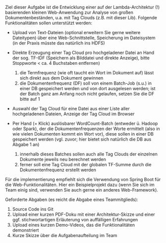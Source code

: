 Ziel dieser Aufgabe ist die Entwicklung einer auf der Lambda-Architektur (!) basierenden kleinen Web-Anwendung zur Analyse von großen Dokumentenbeständen, u.a. mit Tag Clouds (z.B. mit dieser Lib). Folgende Funktionalitäten sollen unterstützt werden:

- Upload von Text-Dateien (optional erweitern Sie gerne weitere Dateitypen) über eine Web-Schnittstelle, Speicherung im Dateisystem (in der Praxis müsste das natürlich ins HDFS)
- Direkte Erzeugung einer Tag Cloud pro hochgeladener Datei an Hand der sog. TF-IDF (Speichern als Bilddatei und direkte Anzeige), bitte Stoppworte < ca. 4 Buchstaben entfernen)
    1. die Termfrequenz (wie oft taucht ein Wort im Dokument auf) lässt sich direkt aus dem Dokument gewinnen
    2. die Dokumentenfrequenz (DF) soll von einem Batch-Job (s.u.) in einer DB gespeichert werden und von dort ausgelesen werden; ist der Batch ganz am Anfang noch nicht gelaufen, setzen Sie die DF bitte auf 1

- Auswahl der Tag Cloud für eine Datei aus einer Liste aller hochgeladenen Dateien, Anzeige der Tag Cloud im Browser
- Per Hand (= Klick) auslösbarer WordCount-Batch (entweder ü. Hadoop oder Spark), der die Dokumentenfrequenzen der Worte ermittelt (also in wie vielen Dokumenten kommt ein Wort vor), diese sollen in einer DB gespeichert werden (vgl. zuvor; hier bietet sich natürlich die DB aus Abgabe 1 an)
    1. innerhalb dieses Batches sollen auch alle Tag Clouds der einzelnen Dokumente jeweils neu berechnet werden
    2. ferner soll eine Tag Cloud mit der globalen TF-Summe durch die Dokumentenfrequenz erstellt werden


Für die implementierung empfiehlt sich die Verwendung von Spring Boot für die Web-Funktionalitäten. Hier ein Beispielprojekt dazu (wenn Sie sich im Team einig sind, verwenden Sie auch gerne ein anderes Web-Framework). 

Geforderte Abgaben (es reicht die Abgabe eines Teammitglieds):

1. Source Code ins Git
2. Upload einer kurzen PDF-Doku mit einer Architektur-Skizze und einer ggf. stichwortartigen Erläuterung von auffälligen Erfahrungen
3. Upload eines kurzen Demo-Videos, das die Funktionalitäten demonstriert
4. Kurze Skizze über die Aufgabenaufteilung im Team
